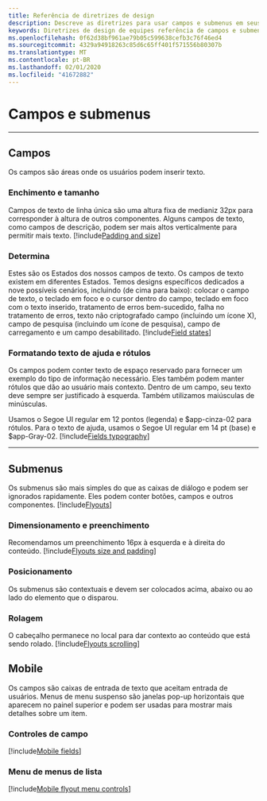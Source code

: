 ```yaml
---
title: Referência de diretrizes de design
description: Descreve as diretrizes para usar campos e submenus em seus aplicativos
keywords: Diretrizes de design de equipes referência de campos e submenus
ms.openlocfilehash: 0f62d38bf961ae79b05c599638cefb3c76f46ed4
ms.sourcegitcommit: 4329a94918263c85d6c65ff401f571556b80307b
ms.translationtype: MT
ms.contentlocale: pt-BR
ms.lasthandoff: 02/01/2020
ms.locfileid: "41672882"
---
```

# <a name="fields-and-flyouts"></a>Campos e submenus

---

## <a name="fields"></a>Campos

Os campos são áreas onde os usuários podem inserir texto.

### <a name="padding-and-size"></a>Enchimento e tamanho

Campos de texto de linha única são uma altura fixa de medianiz 32px para corresponder à altura de outros componentes. Alguns campos de texto, como campos de descrição, podem ser mais altos verticalmente para permitir mais texto.
[!include[Padding and size](~/includes/design/fields-image-padding.html)]

### <a name="states"></a>Determina

Estes são os Estados dos nossos campos de texto. Os campos de texto existem em diferentes Estados. Temos designs específicos dedicados a nove possíveis cenários, incluindo (de cima para baixo): colocar o campo de texto, o teclado em foco e o cursor dentro do campo, teclado em foco com o texto inserido, tratamento de erros bem-sucedido, falha no tratamento de erros, texto não criptografado campo (incluindo um ícone X), campo de pesquisa (incluindo um ícone de pesquisa), campo de carregamento e um campo desabilitado.
[!include[Field states](~/includes/design/fields-image-states.html)]

### <a name="formatting-help-text-and-labels"></a>Formatando texto de ajuda e rótulos

Os campos podem conter texto de espaço reservado para fornecer um exemplo do tipo de informação necessário. Eles também podem manter rótulos que dão ao usuário mais contexto. Dentro de um campo, seu texto deve sempre ser justificado à esquerda. Também utilizamos maiúsculas de minúsculas.

Usamos o Segoe UI regular em 12 pontos (legenda) e $app-cinza-02 para rótulos. Para o texto de ajuda, usamos o Segoe UI regular em 14 pt (base) e $app-Gray-02.
[!include[Fields typography](~/includes/design/fields-image-typography.html)]

---

## <a name="flyouts"></a>Submenus

Os submenus são mais simples do que as caixas de diálogo e podem ser ignorados rapidamente. Eles podem conter botões, campos e outros componentes.
[!include[Flyouts](~/includes/design/flyouts-image.html)]

### <a name="sizing-and-padding"></a>Dimensionamento e preenchimento

Recomendamos um preenchimento 16px à esquerda e à direita do conteúdo.
[!include[Flyouts size and padding](~/includes/design/flyouts-image-sizepadding.html)]

### <a name="placement"></a>Posicionamento

Os submenus são contextuais e devem ser colocados acima, abaixo ou ao lado do elemento que o disparou.

### <a name="scrolling"></a>Rolagem

O cabeçalho permanece no local para dar contexto ao conteúdo que está sendo rolado.
[!include[Flyouts scrolling](~/includes/design/flyouts-image-scrolling.html)]

## <a name="mobile"></a>Mobile

Os campos são caixas de entrada de texto que aceitam entrada de usuários. Menus de menu suspenso são janelas pop-up horizontais que aparecem no painel superior e podem ser usadas para mostrar mais detalhes sobre um item.

### <a name="field-controls"></a>Controles de campo

[!include[Mobile fields](~/includes/design/fields-mobile-image.html)]

### <a name="flyout-menu-list-controls"></a>Menu de menus de lista

[!include[Mobile flyout menu controls](~/includes/design/flyout-menu-mobile-image.html)]
